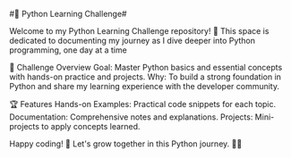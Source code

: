 
#🚀 Python Learning Challenge#

Welcome to my Python Learning Challenge repository! 🌟 This space is dedicated to documenting my journey as I dive deeper into Python programming, one day at a time

🎯 Challenge Overview
Goal: Master Python basics and essential concepts with hands-on practice and projects.
Why: To build a strong foundation in Python and share my learning experience with the developer community.

🏆 Features
Hands-on Examples: Practical code snippets for each topic.
Documentation: Comprehensive notes and explanations.
Projects: Mini-projects to apply concepts learned.

Happy coding! 🎉 Let's grow together in this Python journey. 🐍💡
